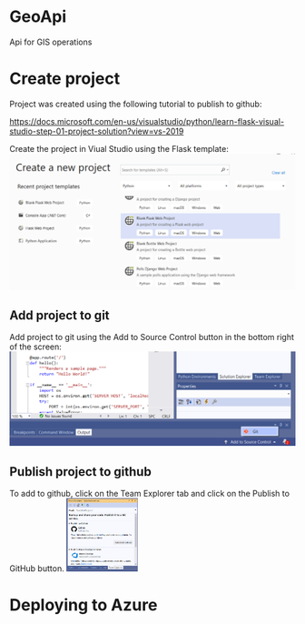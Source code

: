 # GeoApi
Api for GIS operations

# Create project
Project was created using the following tutorial to publish to github:

https://docs.microsoft.com/en-us/visualstudio/python/learn-flask-visual-studio-step-01-project-solution?view=vs-2019

Create the project in Viual Studio using the Flask template:
<img src="/GeoApi/Pictures/Create%20project.png" width="750">

## Add project to git
Add project to git using the Add to Source Control button in the bottom right of the screen:
<img src="/GeoApi/Pictures/Add%20project%20to%20git.png" width="750">

## Publish project to github
To add to github, click on the Team Explorer tab and click on the Publish to GitHub button.
<img src="/GeoApi/Pictures/Publish%20to%20github.png" width="25%">


# Deploying to Azure
